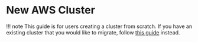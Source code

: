 # New AWS Cluster

!!! note
    This guide is for users creating a cluster from scratch. If you have
    an existing cluster that you would like to migrate, follow [this guide](migrate-from-eks.md)
    instead.

